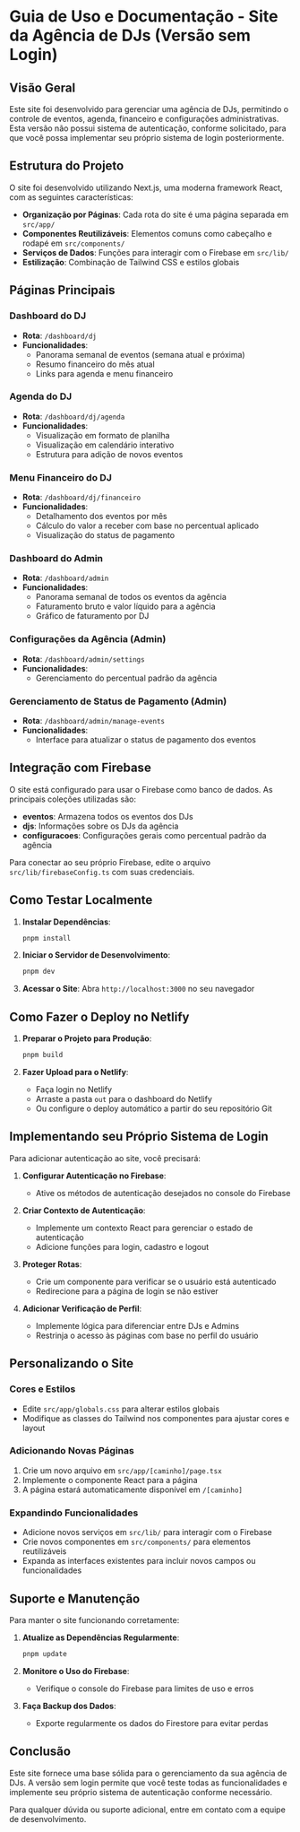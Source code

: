 # Guia de Uso e Documentação - Site da Agência de DJs (Versão sem Login)

## Visão Geral

Este site foi desenvolvido para gerenciar uma agência de DJs, permitindo o controle de eventos, agenda, financeiro e configurações administrativas. Esta versão não possui sistema de autenticação, conforme solicitado, para que você possa implementar seu próprio sistema de login posteriormente.

## Estrutura do Projeto

O site foi desenvolvido utilizando Next.js, uma moderna framework React, com as seguintes características:

- **Organização por Páginas**: Cada rota do site é uma página separada em `src/app/`
- **Componentes Reutilizáveis**: Elementos comuns como cabeçalho e rodapé em `src/components/`
- **Serviços de Dados**: Funções para interagir com o Firebase em `src/lib/`
- **Estilização**: Combinação de Tailwind CSS e estilos globais

## Páginas Principais

### Dashboard do DJ
- **Rota**: `/dashboard/dj`
- **Funcionalidades**:
  - Panorama semanal de eventos (semana atual e próxima)
  - Resumo financeiro do mês atual
  - Links para agenda e menu financeiro

### Agenda do DJ
- **Rota**: `/dashboard/dj/agenda`
- **Funcionalidades**:
  - Visualização em formato de planilha
  - Visualização em calendário interativo
  - Estrutura para adição de novos eventos

### Menu Financeiro do DJ
- **Rota**: `/dashboard/dj/financeiro`
- **Funcionalidades**:
  - Detalhamento dos eventos por mês
  - Cálculo do valor a receber com base no percentual aplicado
  - Visualização do status de pagamento

### Dashboard do Admin
- **Rota**: `/dashboard/admin`
- **Funcionalidades**:
  - Panorama semanal de todos os eventos da agência
  - Faturamento bruto e valor líquido para a agência
  - Gráfico de faturamento por DJ

### Configurações da Agência (Admin)
- **Rota**: `/dashboard/admin/settings`
- **Funcionalidades**:
  - Gerenciamento do percentual padrão da agência

### Gerenciamento de Status de Pagamento (Admin)
- **Rota**: `/dashboard/admin/manage-events`
- **Funcionalidades**:
  - Interface para atualizar o status de pagamento dos eventos

## Integração com Firebase

O site está configurado para usar o Firebase como banco de dados. As principais coleções utilizadas são:

- **eventos**: Armazena todos os eventos dos DJs
- **djs**: Informações sobre os DJs da agência
- **configuracoes**: Configurações gerais como percentual padrão da agência

Para conectar ao seu próprio Firebase, edite o arquivo `src/lib/firebaseConfig.ts` com suas credenciais.

## Como Testar Localmente

1. **Instalar Dependências**:
   ```bash
   pnpm install
   ```

2. **Iniciar o Servidor de Desenvolvimento**:
   ```bash
   pnpm dev
   ```

3. **Acessar o Site**:
   Abra `http://localhost:3000` no seu navegador

## Como Fazer o Deploy no Netlify

1. **Preparar o Projeto para Produção**:
   ```bash
   pnpm build
   ```

2. **Fazer Upload para o Netlify**:
   - Faça login no Netlify
   - Arraste a pasta `out` para o dashboard do Netlify
   - Ou configure o deploy automático a partir do seu repositório Git

## Implementando seu Próprio Sistema de Login

Para adicionar autenticação ao site, você precisará:

1. **Configurar Autenticação no Firebase**:
   - Ative os métodos de autenticação desejados no console do Firebase

2. **Criar Contexto de Autenticação**:
   - Implemente um contexto React para gerenciar o estado de autenticação
   - Adicione funções para login, cadastro e logout

3. **Proteger Rotas**:
   - Crie um componente para verificar se o usuário está autenticado
   - Redirecione para a página de login se não estiver

4. **Adicionar Verificação de Perfil**:
   - Implemente lógica para diferenciar entre DJs e Admins
   - Restrinja o acesso às páginas com base no perfil do usuário

## Personalizando o Site

### Cores e Estilos
- Edite `src/app/globals.css` para alterar estilos globais
- Modifique as classes do Tailwind nos componentes para ajustar cores e layout

### Adicionando Novas Páginas
1. Crie um novo arquivo em `src/app/[caminho]/page.tsx`
2. Implemente o componente React para a página
3. A página estará automaticamente disponível em `/[caminho]`

### Expandindo Funcionalidades
- Adicione novos serviços em `src/lib/` para interagir com o Firebase
- Crie novos componentes em `src/components/` para elementos reutilizáveis
- Expanda as interfaces existentes para incluir novos campos ou funcionalidades

## Suporte e Manutenção

Para manter o site funcionando corretamente:

1. **Atualize as Dependências Regularmente**:
   ```bash
   pnpm update
   ```

2. **Monitore o Uso do Firebase**:
   - Verifique o console do Firebase para limites de uso e erros

3. **Faça Backup dos Dados**:
   - Exporte regularmente os dados do Firestore para evitar perdas

## Conclusão

Este site fornece uma base sólida para o gerenciamento da sua agência de DJs. A versão sem login permite que você teste todas as funcionalidades e implemente seu próprio sistema de autenticação conforme necessário.

Para qualquer dúvida ou suporte adicional, entre em contato com a equipe de desenvolvimento.
